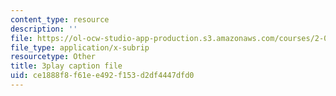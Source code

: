 ```yaml
---
content_type: resource
description: ''
file: https://ol-ocw-studio-app-production.s3.amazonaws.com/courses/2-003sc-engineering-dynamics-fall-2011/ce1888f8f61ee492f153d2df4447dfd0_1xJJu5p3dD0.srt
file_type: application/x-subrip
resourcetype: Other
title: 3play caption file
uid: ce1888f8-f61e-e492-f153-d2df4447dfd0
---
```

